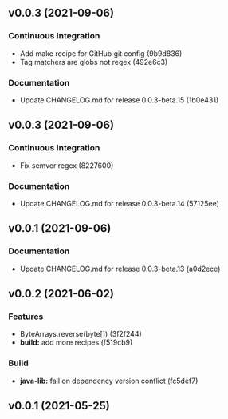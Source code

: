 ## v0.0.3 (2021-09-06)

### Continuous Integration

- Add make recipe for GitHub git config (9b9d836)
- Tag matchers are globs not regex (492e6c3)

### Documentation

- Update CHANGELOG.md for release 0.0.3-beta.15 (1b0e431)

## v0.0.3 (2021-09-06)

### Continuous Integration

- Fix semver regex (8227600)

### Documentation

- Update CHANGELOG.md for release 0.0.3-beta.14 (57125ee)

## v0.0.1 (2021-09-06)

### Documentation

- Update CHANGELOG.md for release 0.0.3-beta.13 (a0d2ece)

## v0.0.2 (2021-06-02)

### Features

- ByteArrays.reverse(byte[]) (3f2f244)
- **build:** add more recipes (f519cb9)

### Build

- **java-lib:** fail on dependency version conflict (fc5def7)

## v0.0.1 (2021-05-25)

